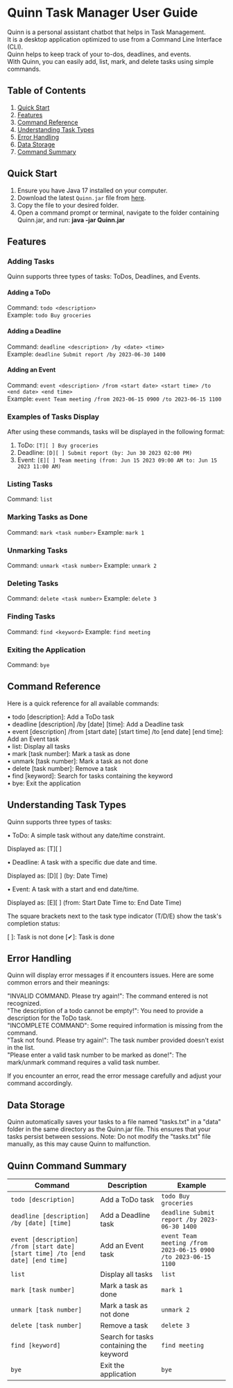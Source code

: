 # Quinn Task Manager User Guide

Quinn is a personal assistant chatbot that helps in Task Management. <br>
It is a desktop application optimized to use from a Command Line Interface (CLI). <br>
Quinn helps to keep track of your to-dos, deadlines, and events. <br>
With Quinn, you can easily add, list, mark, and delete tasks using simple commands. <br>

## Table of Contents
1. [Quick Start](#quick-start)
2. [Features](#features)
3. [Command Reference](#command-reference)
4. [Understanding Task Types](#understanding-task-types)
5. [Error Handling](#error-handling)
6. [Data Storage](#data-storage)
7. [Command Summary](#command-summary)

## Quick Start

1. Ensure you have Java 17 installed on your computer.
2. Download the latest `Quinn.jar` file from [here](https://github.com/kaboomzxc/ip/releases/tag/A-Release).
3. Copy the file to your desired folder.
4. Open a command prompt or terminal, navigate to the folder containing Quinn.jar, and run: **java -jar Quinn.jar**


## Features

### Adding Tasks

Quinn supports three types of tasks: ToDos, Deadlines, and Events.

#### Adding a ToDo
Command: `todo <description>` <br>
Example: `todo Buy groceries`

#### Adding a Deadline
Command: `deadline <description> /by <date> <time>` <br>
Example: `deadline Submit report /by 2023-06-30 1400`

#### Adding an Event
Command: `event <description> /from <start date> <start time> /to <end date> <end time>` <br>
Example: `event Team meeting /from 2023-06-15 0900 /to 2023-06-15 1100`

### Examples of Tasks Display

After using these commands, tasks will be displayed in the following format:

1. ToDo: `[T][ ] Buy groceries`
2. Deadline: `[D][ ] Submit report (by: Jun 30 2023 02:00 PM)`
3. Event: `[E][ ] Team meeting (from: Jun 15 2023 09:00 AM to: Jun 15 2023 11:00 AM)`

### Listing Tasks
Command: `list`

### Marking Tasks as Done
Command: `mark <task number>`
Example: `mark 1`

### Unmarking Tasks
Command: `unmark <task number>`
Example: `unmark 2`

### Deleting Tasks
Command: `delete <task number>`
Example: `delete 3`

### Finding Tasks
Command: `find <keyword>`
Example: `find meeting`

### Exiting the Application
Command: `bye`


## Command Reference
Here is a quick reference for all available commands:

• todo [description]: Add a ToDo task <br>
• deadline [description] /by [date] [time]: Add a Deadline task <br>
• event [description] /from [start date] [start time] /to [end date] [end time]: Add an Event task <br>
• list: Display all tasks <br>
• mark [task number]: Mark a task as done <br>
• unmark [task number]: Mark a task as not done <br>
• delete [task number]: Remove a task <br>
• find [keyword]: Search for tasks containing the keyword <br>
• bye: Exit the application

## Understanding Task Types
Quinn supports three types of tasks:

• ToDo: A simple task without any date/time constraint.

Displayed as: [T][ ] <Task Description>


• Deadline: A task with a specific due date and time.

Displayed as: [D][ ] <Task Description> (by: Date Time)


• Event: A task with a start and end date/time.

Displayed as: [E][ ] <Task Description> (from: Start Date Time to: End Date Time)



The square brackets next to the task type indicator (T/D/E) show the task's completion status:

[ ]: Task is not done
[✔]: Task is done

## Error Handling
   Quinn will display error messages if it encounters issues. Here are some common errors and their meanings:

"INVALID COMMAND. Please try again!": The command entered is not recognized. <br>
"The description of a todo cannot be empty!": You need to provide a description for the ToDo task. <br>
"INCOMPLETE COMMAND": Some required information is missing from the command. <br>
"Task not found. Please try again!": The task number provided doesn't exist in the list. <br>
"Please enter a valid task number to be marked as done!": The mark/unmark command requires a valid task number. <br>

If you encounter an error, read the error message carefully and adjust your command accordingly.


## Data Storage
   Quinn automatically saves your tasks to a file named "tasks.txt" in a "data" folder in the same directory as the Quinn.jar file. This ensures that your tasks persist between sessions.
   Note: Do not modify the "tasks.txt" file manually, as this may cause Quinn to malfunction.




## Quinn Command Summary

| Command | Description | Example |
|---------|-------------|---------|
| `todo [description]` | Add a ToDo task | `todo Buy groceries` |
| `deadline [description] /by [date] [time]` | Add a Deadline task | `deadline Submit report /by 2023-06-30 1400` |
| `event [description] /from [start date] [start time] /to [end date] [end time]` | Add an Event task | `event Team meeting /from 2023-06-15 0900 /to 2023-06-15 1100` |
| `list` | Display all tasks | `list` |
| `mark [task number]` | Mark a task as done | `mark 1` |
| `unmark [task number]` | Mark a task as not done | `unmark 2` |
| `delete [task number]` | Remove a task | `delete 3` |
| `find [keyword]` | Search for tasks containing the keyword | `find meeting` |
| `bye` | Exit the application | `bye` |





